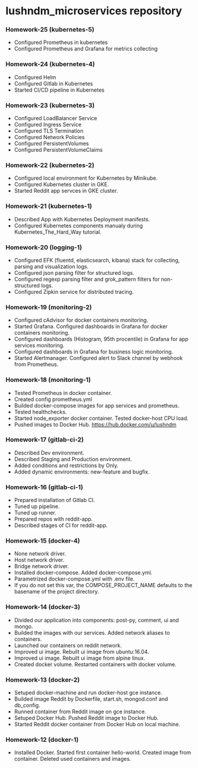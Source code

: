 # lushndm_microservices repository

### Homework-25 (kubernetes-5)
 - Configured Prometheus in kubernetes
 - Configured Prometheus and Grafana for metrics collecting

### Homework-24 (kubernetes-4)
 - Configured Helm
 - Configured Gitlab in Kubernetes
 - Started CI/CD pipeline in Kubernetes

### Homework-23 (kubernetes-3)
 - Configured LoadBalancer Service
 - Configured Ingress Service
 - Configured TLS Termination
 - Configured Network Policies
 - Configured PersistentVolumes
 - Configured PersistentVolumeClaims

### Homework-22 (kubernetes-2)
 - Configured local environment for Kubernetes by Minikube.
 - Configured Kubernetes cluster in GKE.
 - Started Reddit app servces in GKE cluster.

### Homework-21 (kubernetes-1)
 - Described App with Kubernetes Deployment manifests.
 - Configured Kubernetes components manualy during Kubernetes_The_Hard_Way tutorial.

### Homework-20 (logging-1)
 - Configured EFK (fluentd, elasticsearch, kibana) stack for collecting, parsing and visualization logs.
 - Configured json parsing filter for structured logs.
 - Configured regexp parsing filter and grok_pattern filters for non-structured logs.
 - Configured Zipkin service for distributed tracing.

### Homework-19 (monitoring-2)
 - Configured cAdvisor for docker containers monitoring.
 - Started Grafana. Configured dashboards in Grafana for docker containers monitoring.
 - Configured dashboards (Histogram, 95th procentile) in Grafana for app services monitoring.
 - Configured dashboards in Grafana for business logic monitoring.
 - Started Alertmanager. Configured alert to Slack channel by webhook from Prometheus.

### Homework-18 (monitoring-1)
 - Tested Prometheus in docker container.
 - Created config prometheus.yml
 - Builded docker-compose images for app services and prometheus.
 - Tested healthchecks.
 - Started node_exporter docker container. Tested docker-host CPU load.
 - Pushed images to Docker Hub. https://hub.docker.com/u/lushndm

### Homework-17 (gitlab-ci-2)
 - Described Dev environment.
 - Described Staging and Production environment.
 - Added conditions and restrictions by Only.
 - Added dynamic environments: new-feature and bugfix.

### Homework-16 (gitlab-ci-1)
 - Prepared installation of Gitlab CI.
 - Tuned up pipeline.
 - Tuned up runner.
 - Prepared repos with reddit-app.
 - Described stages of CI for reddit-app.

### Homework-15 (docker-4)
 - None network driver.
 - Host network driver.
 - Bridge network driver.
 - Installed docker-compose. Added docker-compose.yml.
 - Parametrized docker-compose.yml with .env file.
 - If you do not set this var, the COMPOSE_PROJECT_NAME defaults to the basename of the project directory.

### Homework-14 (docker-3)
 - Divided our application into components: post-py, comment, ui and mongo.
 - Builded the images with our services. Added network aliases to containers.
 - Launched our containers on reddit network.
 - Improved ui image. Rebuilt ui image from ubuntu:16.04.
 - Improved ui image. Rebuilt ui image from alpine linux.
 - Created docker volume. Restarted containers with docker volume.

### Homework-13 (docker-2)
 - Setuped docker-machine and run docker-host gce instance.
 - Builded image Reddit by Dockerfile, start.sh, mongod.conf and db_config.
 - Runned container from Reddit image on gce instance.
 - Setuped Docker Hub. Pushed Reddit image to Docker Hub.
 - Started Reddit docker container from Docker Hub on local machine.

### Homework-12 (docker-1)
 - Installed Docker. Started first container hello-world. Created image from container. Deleted used containers and images.
